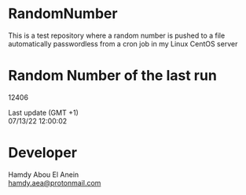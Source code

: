 # RandomNumber    
This is a test repository where a random number is pushed to a file automatically passwordless from a cron job in my Linux CentOS server    
# Random Number of the last run   
12406
      
Last update (GMT +1)    
07/13/22 12:00:02
# Developer    
Hamdy Abou El Anein   
hamdy.aea@protonmail.com
